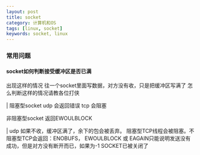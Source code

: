 ```yaml
---
layout: post
title: socket
category: 计算机和OS
tags: [linux, socket]
keywords: socket, linux
---
```


### 常用问题
#### socket如何判断接受缓冲区是否已满
出现这样的情况
往一个socket里面写数据，对方没有收，只是把缓冲区写满了
怎么判断这样的情况请教各位打侠

|
阻塞型socket
udp 会返回错误
tcp 会阻塞

非阻塞型socket
返回EWOULBLOCK

|
udp 如果不收，缓冲区满了，余下的包会被丢弃。
阻塞型TCP线程会被阻塞。不阻塞型TCP会返回：ENOBUFS，
EWOULBLOCK 或 EAGAIN只能说明发送没有成功，但是对方没有断开而已，如果为-1 SOCKET已被关闭了